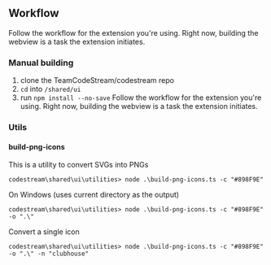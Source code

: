 ## Workflow

Follow the workflow for the extension you're using. Right now, building the webview is a task the extension initiates.

### Manual building

1.  clone the TeamCodeStream/codestream repo
2.  `cd` into `/shared/ui`
3.  run `npm install --no-save`
    Follow the workflow for the extension you're using. Right now, building the webview is a task the extension initiates.

### Utils

#### build-png-icons

This is a utility to convert SVGs into PNGs

`codestream\shared\ui\utilities> node .\build-png-icons.ts -c "#898F9E"`

On Windows (uses current directory as the output)

`codestream\shared\ui\utilities> node .\build-png-icons.ts -c "#898F9E" -o ".\"`

Convert a single icon

`codestream\shared\ui\utilities> node .\build-png-icons.ts -c "#898F9E" -o ".\" -n "clubhouse"`
